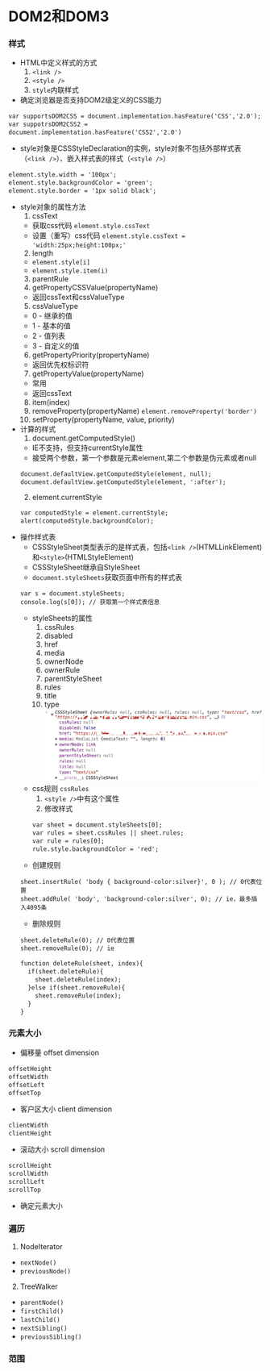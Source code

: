 # DOM2和DOM3

### 样式
* HTML中定义样式的方式
  1. `<link />`
  2. `<style />`
  3. `style`内联样式
* 确定浏览器是否支持DOM2级定义的CSS能力
```
var supportsDOM2CSS = document.implementation.hasFeature('CSS','2.0');
var suppotrsDOM2CSS2 = document.implementation.hasFeature('CSS2','2.0')
```
* style对象是CSSStyleDeclaration的实例，style对象不包括外部样式表（`<link />`）、嵌入样式表的样式（`<style />`）
```
element.style.width = '100px';
element.style.backgroundColor = 'green';
element.style.border = '1px solid black';
```
* style对象的属性方法
  1. cssText
    * 获取css代码 `element.style.cssText`
    * 设置（重写）css代码 `element.style.cssText = 'width:25px;height:100px;'`
  2. length
    * `element.style[i]`
    * `element.style.item(i)`
  3. parentRule
  4. getPropertyCSSValue(propertyName)
    * 返回cssText和cssValueType
  5. cssValueType
    * 0 - 继承的值
    * 1 - 基本的值
    * 2 - 值列表
    * 3 - 自定义的值
  6. getPropertyPriority(propertyName)
    * 返回优先权标识符
  7. getPropertyValue(propertyName)
    * 常用
    * 返回cssText
  8. item(index)
  9. removeProperty(propertyName)
    `element.removeProperty('border')`
  10. setProperty(propertyName, value, priority)
* 计算的样式
  1. document.getComputedStyle()
    * IE不支持，但支持currentStyle属性
    * 接受两个参数，第一个参数是元素element,第二个参数是伪元素或者null
    ```
    document.defaultView.getComputedStyle(element, null);
    document.defaultView.getComputedStyle(element, ':after');
    ```
  2. element.currentStyle
    ```
    var computedStyle = element.currentStyle;
    alert(computedStyle.backgroundColor);
    ```
* 操作样式表
  * CSSStyleSheet类型表示的是样式表，包括`<link />`(HTMLLinkElement)和`<style>`(HTMLStyleElement)
  * CSSStyleSheet继承自StyleSheet
  * `document.styleSheets`获取页面中所有的样式表
  ```
  var s = document.styleSheets;
  console.log(s[0]); // 获取第一个样式表信息
  ```
  * styleSheets的属性
    1. cssRules
    2. disabled
    3. href
    4. media
    5. ownerNode
    6. ownerRule
    7. parentStyleSheet
    8. rules
    9. title
    10. type
    ![styleSheets的属性](images/stylesheets.jpg)
  * css规则 `cssRules`
    1. `<style />`中有这个属性
    2. 修改样式
    ```
    var sheet = document.styleSheets[0];
    var rules = sheet.cssRules || sheet.rules;
    var rule = rules[0];
    rule.style.backgroundColor = 'red';
    ```
  * 创建规则
  ```
  sheet.insertRule( 'body { background-color:silver}', 0 ); // 0代表位置
  sheet.addRule( 'body', 'background-color:silver', 0); // ie，最多插入4095条
  ```
  * 删除规则
  ```
  sheet.deleteRule(0); // 0代表位置
  sheet.removeRule(0); // ie
  ```
  ```
  function deleteRule(sheet, index){
    if(sheet.deleteRule){
      sheet.deleteRule(index);
    }else if(sheet.removeRule){
      sheet.removeRule(index);
    }
  }
  ```

### 元素大小
* 偏移量 offset dimension
```
offsetHeight
offsetWidth
offsetLeft
offsetTop
```
* 客户区大小 client dimension
```
clientWidth
clientHeight
```
* 滚动大小 scroll dimension
```
scrollHeight
scrollWidth
scrollLeft
scrollTop
```
* 确定元素大小

### 遍历
1. NodeIterator
  * `nextNode()`
  * `previousNode()`
2. TreeWalker
  * `parentNode()`
  * `firstChild()`
  * `lastChild()`
  * `nextSibling()`
  * `previousSibling()`

### 范围
